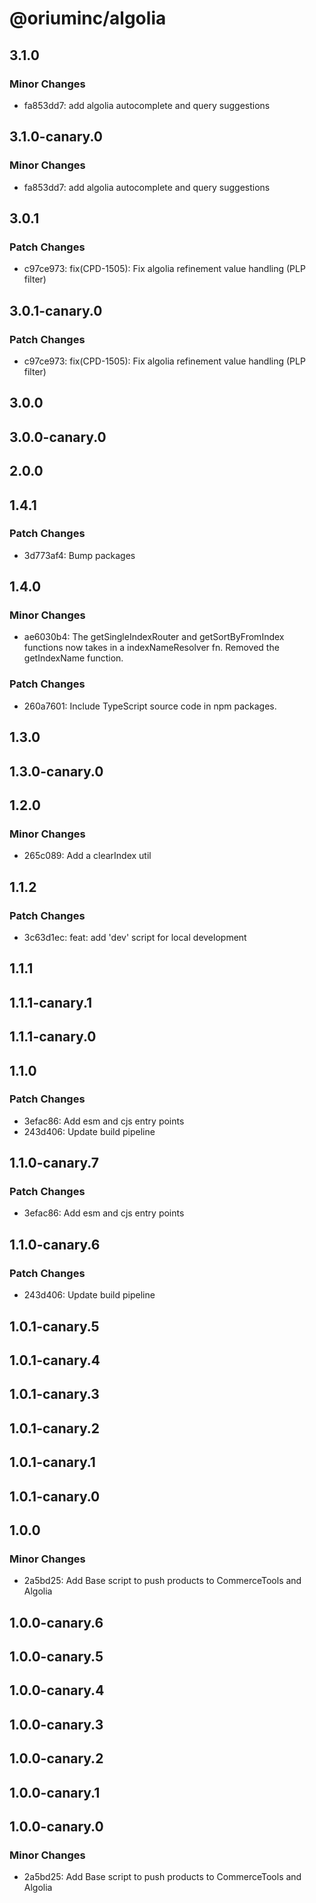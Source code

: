 # @oriuminc/algolia

## 3.1.0

### Minor Changes

- fa853dd7: add algolia autocomplete and query suggestions

## 3.1.0-canary.0

### Minor Changes

- fa853dd7: add algolia autocomplete and query suggestions

## 3.0.1

### Patch Changes

- c97ce973: fix(CPD-1505): Fix algolia refinement value handling (PLP filter)

## 3.0.1-canary.0

### Patch Changes

- c97ce973: fix(CPD-1505): Fix algolia refinement value handling (PLP filter)

## 3.0.0

## 3.0.0-canary.0

## 2.0.0

## 1.4.1

### Patch Changes

- 3d773af4: Bump packages

## 1.4.0

### Minor Changes

- ae6030b4: The getSingleIndexRouter and getSortByFromIndex functions now takes in a indexNameResolver fn. Removed the getIndexName function.

### Patch Changes

- 260a7601: Include TypeScript source code in npm packages.

## 1.3.0

## 1.3.0-canary.0

## 1.2.0

### Minor Changes

- 265c089: Add a clearIndex util

## 1.1.2

### Patch Changes

- 3c63d1ec: feat: add 'dev' script for local development

## 1.1.1

## 1.1.1-canary.1

## 1.1.1-canary.0

## 1.1.0

### Patch Changes

- 3efac86: Add esm and cjs entry points
- 243d406: Update build pipeline

## 1.1.0-canary.7

### Patch Changes

- 3efac86: Add esm and cjs entry points

## 1.1.0-canary.6

### Patch Changes

- 243d406: Update build pipeline

## 1.0.1-canary.5

## 1.0.1-canary.4

## 1.0.1-canary.3

## 1.0.1-canary.2

## 1.0.1-canary.1

## 1.0.1-canary.0

## 1.0.0

### Minor Changes

- 2a5bd25: Add Base script to push products to CommerceTools and Algolia

## 1.0.0-canary.6

## 1.0.0-canary.5

## 1.0.0-canary.4

## 1.0.0-canary.3

## 1.0.0-canary.2

## 1.0.0-canary.1

## 1.0.0-canary.0

### Minor Changes

- 2a5bd25: Add Base script to push products to CommerceTools and Algolia
